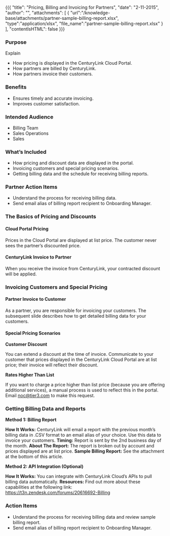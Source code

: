 {{{
  "title": "Pricing, Billing and Invoicing for Partners",
  "date": "2-11-2015",
  "author": "",
  "attachments": [
    {
      "url":"/knowledge-base/attachments/partner-sample-billing-report.xlsx",
      "type":"application/xlsx",
      "file_name":"partner-sample-billing-report.xlsx"
    }
  ],
  "contentIsHTML": false
}}}

### Purpose

Explain
* How pricing is displayed in the CenturyLink Cloud Portal.
* How partners are billed by CenturyLink. 
* How partners invoice their customers.

### Benefits
* Ensures timely and accurate invoicing.
* Improves customer satisfaction.

### Intended Audience
* Billing Team
* Sales Operations
* Sales

### What’s Included
* How pricing and discount data are displayed in the portal. 
* Invoicing customers and special pricing scenarios.
* Getting billing data and the schedule for receiving billing reports.

### Partner Action Items
* Understand the process for receiving billing data.
* Send email alias of billing report recipient to Onboarding Manager.

### The Basics of Pricing and Discounts

#### Cloud Portal Pricing

Prices in the Cloud Portal are displayed at list price. The customer never sees the partner’s discounted price.

#### CenturyLink Invoice to Partner

When you receive the invoice from CenturyLink, your contracted discount will be applied.

### Invoicing Customers and Special Pricing

#### Partner Invoice to Customer

As a partner, you are responsible for invoicing your customers. The subsequent slide describes how to get detailed billing data for your customers. 

#### Special Pricing Scenarios

**Customer Discount**

You can extend a discount at the time of invoice. Communicate to your customer that prices displayed in the CenturyLink Cloud Portal are at list price; their invoice will reflect their discount. 

**Rates Higher Than List**

If you want to charge a price higher than list price (because you are offering additional services), a manual process is used to reflect this in the portal.  Email noc@tier3.com to make this request. 

### Getting Billing Data and Reports

**Method 1: Billing Report**

**How It Works:** CenturyLink will email a report with the previous month’s billing data in .CSV format to an email alias of your choice.  Use this data to invoice your customers. 
**Timing:** Report is sent by the 2nd business day of the month.
**About The Report:** The report is broken out by account and prices displayed are at list price.
**Sample Billing Report:** See the attachment at the bottom of this article.

**Method 2: API Integration (Optional)**

**How It Works:** You can integrate with CenturyLink Cloud’s APIs to pull billing data automatically. 
**Resources:** Find out more about these capabilities at the following link: https://t3n.zendesk.com/forums/20616692-Billing


### Action Items

* Understand the process for receiving billing data and review sample billing report.
* Send email alias of billing report recipient to Onboarding Manager.

